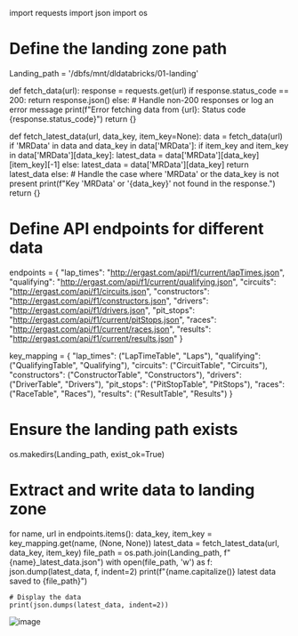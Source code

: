 
import requests
import json
import os

# Define the landing zone path
Landing_path = '/dbfs/mnt/dldatabricks/01-landing'

def fetch_data(url):
    response = requests.get(url)
    if response.status_code == 200:
        return response.json()
    else:
        # Handle non-200 responses or log an error message
        print(f"Error fetching data from {url}: Status code {response.status_code}")
        return {}

def fetch_latest_data(url, data_key, item_key=None):
    data = fetch_data(url)
    if 'MRData' in data and data_key in data['MRData']:
        if item_key and item_key in data['MRData'][data_key]:
            latest_data = data['MRData'][data_key][item_key][-1]
        else:
            latest_data = data['MRData'][data_key]
        return latest_data
    else:
        # Handle the case where 'MRData' or the data_key is not present
        print(f"Key 'MRData' or '{data_key}' not found in the response.")
        return {}

# Define API endpoints for different data
endpoints = {
    "lap_times": "http://ergast.com/api/f1/current/lapTimes.json",
    "qualifying": "http://ergast.com/api/f1/current/qualifying.json",
    "circuits": "http://ergast.com/api/f1/circuits.json",
    "constructors": "http://ergast.com/api/f1/constructors.json",
    "drivers": "http://ergast.com/api/f1/drivers.json",
    "pit_stops": "http://ergast.com/api/f1/current/pitStops.json",
    "races": "http://ergast.com/api/f1/current/races.json",
    "results": "http://ergast.com/api/f1/current/results.json"
}

key_mapping = {
    "lap_times": ("LapTimeTable", "Laps"),
    "qualifying": ("QualifyingTable", "Qualifying"),
    "circuits": ("CircuitTable", "Circuits"),
    "constructors": ("ConstructorTable", "Constructors"),
    "drivers": ("DriverTable", "Drivers"),
    "pit_stops": ("PitStopTable", "PitStops"),
    "races": ("RaceTable", "Races"),
    "results": ("ResultTable", "Results")
}

# Ensure the landing path exists
os.makedirs(Landing_path, exist_ok=True)

# Extract and write data to landing zone
for name, url in endpoints.items():
    data_key, item_key = key_mapping.get(name, (None, None))
    latest_data = fetch_latest_data(url, data_key, item_key)
    file_path = os.path.join(Landing_path, f"{name}_latest_data.json")
    with open(file_path, 'w') as f:
        json.dump(latest_data, f, indent=2)
    print(f"{name.capitalize()} latest data saved to {file_path}")

    # Display the data
    print(json.dumps(latest_data, indent=2))


![image](https://github.com/user-attachments/assets/bc1353a8-4f30-4fc7-8ba4-09be4cd5ebb5)

